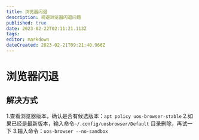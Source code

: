 ```yaml
---
title: 浏览器闪退
description: 规避浏览器闪退问题
published: true
date: 2023-02-22T02:11:21.113Z
tags: 
editor: markdown
dateCreated: 2023-02-21T09:21:40.966Z
---
```


# 浏览器闪退
## 解决方式
1.查看浏览器版本，确认是否有候选版本：`apt policy uos-browser-stable`
2.如果已经是最新版本，输入命令`~/.config/uosbrowser/Default` 目录删除，再试一下
3.输入命令：`uos-browser --no-sandbox`

